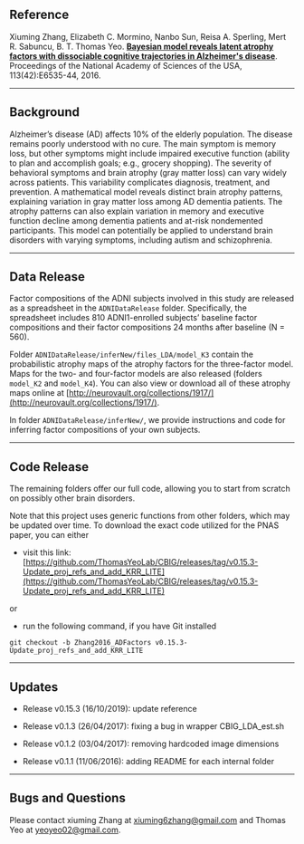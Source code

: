## Reference

Xiuming Zhang, Elizabeth C. Mormino, Nanbo Sun, Reisa A. Sperling, Mert R. Sabuncu, B. T. Thomas Yeo. [**Bayesian model reveals latent atrophy factors with dissociable cognitive trajectories in Alzheimer's disease**](http://dx.doi.org/10.1073/pnas.1611073113). Proceedings of the National Academy of Sciences of the USA, 113(42):E6535-44, 2016.

----

## Background

Alzheimer’s disease (AD) affects 10% of the elderly population. The disease remains poorly understood with no cure. The main symptom is memory loss, but other symptoms might include impaired executive function (ability to plan and accomplish goals; e.g., grocery shopping). The severity of behavioral symptoms and brain atrophy (gray matter loss) can vary widely across patients. This variability complicates diagnosis, treatment, and prevention. A mathematical model reveals distinct brain atrophy patterns, explaining variation in gray matter loss among AD dementia patients. The atrophy patterns can also explain variation in memory and executive function decline among dementia patients and at-risk nondemented participants. This model can potentially be applied to understand brain disorders with varying symptoms, including autism and schizophrenia.

----

## Data Release 

Factor compositions of the ADNI subjects involved in this study are released as a spreadsheet in the `ADNIDataRelease` folder. Specifically, the spreadsheet includes 810 ADNI1-enrolled subjects’ baseline factor compositions and their factor compositions 24 months after baseline (N = 560).

Folder `ADNIDataRelease/inferNew/files_LDA/model_K3` contain the probabilistic atrophy maps of the atrophy factors for the three-factor model. Maps for the two- and four-factor models are also released (folders `model_K2` and `model_K4`). You can also view or download all of these atrophy maps online at [http://neurovault.org/collections/1917/](http://neurovault.org/collections/1917/).

In folder `ADNIDataRelease/inferNew/`, we provide instructions and code for inferring factor compositions of your own subjects.

----

## Code Release

The remaining folders offer our full code, allowing you to start from scratch on possibly other brain disorders.

Note that this project uses generic functions from other folders, which may be updated over time. To download the exact code utilized for the PNAS paper, you can either

- visit this link:
[https://github.com/ThomasYeoLab/CBIG/releases/tag/v0.15.3-Update_proj_refs_and_add_KRR_LITE](https://github.com/ThomasYeoLab/CBIG/releases/tag/v0.15.3-Update_proj_refs_and_add_KRR_LITE)

or

- run the following command, if you have Git installed
 
```
git checkout -b Zhang2016_ADFactors v0.15.3-Update_proj_refs_and_add_KRR_LITE
```

----

## Updates

- Release v0.15.3 (16/10/2019): update reference

- Release v0.1.3 (26/04/2017): fixing a bug in wrapper CBIG_LDA_est.sh

- Release v0.1.2 (03/04/2017): removing hardcoded image dimensions

- Release v0.1.1 (11/06/2016): adding README for each internal folder

----

## Bugs and Questions

Please contact xiuming Zhang at xiuming6zhang@gmail.com and Thomas Yeo at yeoyeo02@gmail.com.
